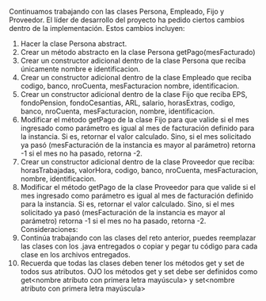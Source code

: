 Continuamos trabajando con las clases Persona, Empleado, Fijo y Proveedor.
El líder de desarrollo del proyecto ha pedido ciertos cambios dentro de la implementación. Estos
cambios incluyen:
1. Hacer la clase Persona abstract.
2. Crear un método abstracto en la clase Persona getPago(mesFacturado)
3. Crear un constructor adicional dentro de la clase Persona que reciba únicamente nombre e
identificacion.
4. Crear un constructor adicional dentro de la clase Empleado que reciba codigo, banco,
nroCuenta, mesFacturacion nombre, identificacion.
5. Crear un constructor adicional dentro de la clase Fijo que reciba EPS, fondoPension,
fondoCesantias, ARL, salario, horasExtras, codigo, banco, nroCuenta, mesFacturacion, nombre,
identificacion.
6. Modificar el método getPago de la clase Fijo para que valide si el mes ingresado como
parámetro es igual al mes de facturación definido para la instancia. Si es, retornar el valor
calculado. Sino, si el mes solicitado ya pasó (mesFacturación de la instancia es mayor al
parámetro) retorna -1 si el mes no ha pasado, retorna -2.
7. Crear un constructor adicional dentro de la clase Proveedor que reciba: horasTrabajadas,
valorHora, codigo, banco, nroCuenta, mesFacturacion, nombre, identificacion.
8. Modificar el método getPago de la clase Proveedor para que valide si el mes ingresado como
parámetro es igual al mes de facturación definido para la instancia. Si es, retornar el valor
calculado. Sino, si el mes solicitado ya pasó (mesFacturación de la instancia es mayor al
parámetro) retorna -1 si el mes no ha pasado, retorna -2.
Consideraciones:
1. Continúa trabajando con las clases del reto anterior, puedes reemplazar las clases con los .java
entregados o copiar y pegar tu código para cada clase en los archivos entregados.
2. Recuerda que todas las clases deben tener los métodos get y set de todos sus atributos. OJO los
métodos get y set debe ser definidos como get<nombre atributo con primera letra mayúscula> y
set<nombre atributo con primera letra mayúscula>
